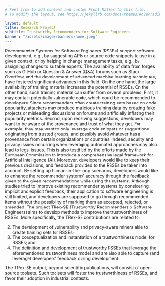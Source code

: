 ```yaml
---
# Feel free to add content and custom Front Matter to this file.
# To modify the layout, see https://jekyllrb.com/docs/themes/#overriding-theme-defaults

layout: default
title: Research Project
subtitle: Trustworthy Recommenders for Software Engineers
banner: "/assets/images/banners/home.jpeg"
---
```


Recommender Systems for Software Engineers (RSSEs) support software development, e.g., by suggesting APIs or source code snippets to use in a given context, or by helping in change management tasks, e.g., by assigning changes to suitable experts. The availability of data from forges such as GitHub or Question & Answer (Q&A) forums such as Stack Overflow, and the development of advanced machine learning techniques, have fostered significant advances in this field.
On the one hand, the large availability of training material increases the potential of RSSEs. On the other hand, such training material can suffer from several problems. First, it may contain potentially vulnerable code, which could be recommended to developers. Since recommenders often create training sets based on code popularity, attackers may produce malicious training data by creating fake projects or misleading discussions on forums and artificially inflating their popularity metrics. Second, upon receiving suggestions, developers may want to be aware of the provenance and trust of what they get.
For example, they may want to only leverage code snippets or suggestions originating from trusted groups, and possibly avoid whatever has a provenance from certain organizations or countries. Indeed, security and privacy issues occurring when leveraging automated approaches may also lead to legal issues. This is also testified by the efforts made by the European Commission to introduce a comprehensive legal framework for Artificial Intelligence (AI).
Moreover, developers would like to keep their previous decisions, and feedback provided to the RSSEs be taken into account. 
By setting up human-in-the-loop scenarios, developers would like to enhance the recommender systems' accuracy through the feedback given to the given recommendations while using the systems. Although studies tried to improve existing recommender systems by considering implicit and explicit feedback, their application to software engineering is still limited, and developers are supposed to go through recommended items without the possibility of marking them as accepted, rejected, or amended.
The project TRex-SE (Trustworthy Recommenders x Software Engineers) aims to develop methods to improve the trustworthiness of RSSEs.
More specifically, the TRex-SE contributions are related to:

2. The development of vulnerability and privacy-aware miners able to create training sets for RSSEs;
3. The conceptualization and instantiation of a trustworthiness model for RSSEs; and
4. The definition and development of trustworthy RSSEs that leverage the aforementioned trustworthiness model and are also able to capture (and leverage) developers’ feedback during development.

The TRex-SE output, beyond scientific publications, will consist of open-source toolsets. Such toolsets will foster the trustworthiness of RSSEs, and favor their adoption in industrial contexts.
